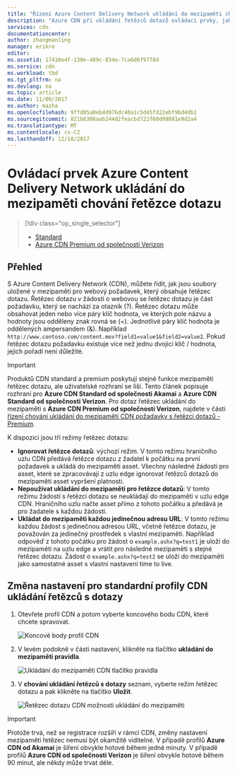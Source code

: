 ```yaml
---
title: "Řízení Azure Content Delivery Network ukládání do mezipaměti chování řetězce dotazu | Microsoft Docs"
description: "Azure CDN při ukládání řetězců dotazů ovládací prvky, jak se mezipaměti soubory, které obsahují řetězce dotazu."
services: cdn
documentationcenter: 
author: zhangmanling
manager: erikre
editor: 
ms.assetid: 17410e4f-130e-489c-834e-7ca6d6f9778d
ms.service: cdn
ms.workload: tbd
ms.tgt_pltfrm: na
ms.devlang: na
ms.topic: article
ms.date: 11/09/2017
ms.author: mazha
ms.openlocfilehash: 9ffd05a0eb4d976dc40a1c5d45fd22ebf9bd4db1
ms.sourcegitcommit: 821b6306aab244d2feacbd722f60d99881e9d2a4
ms.translationtype: MT
ms.contentlocale: cs-CZ
ms.lasthandoff: 12/18/2017
---
```

# <a name="control-azure-content-delivery-network-caching-behavior-with-query-strings"></a>Ovládací prvek Azure Content Delivery Network ukládání do mezipaměti chování řetězce dotazu
> [!div class="op_single_selector"]
> * [Standard](cdn-query-string.md)
> * [Azure CDN Premium od společnosti Verizon](cdn-query-string-premium.md)
> 

## <a name="overview"></a>Přehled
S Azure Content Delivery Network (CDN), můžete řídit, jak jsou soubory uložené v mezipaměti pro webový požadavek, který obsahuje řetězec dotazu. Řetězec dotazu v žádosti o webovou se řetězec dotazu je část požadavku, který se nachází za otazník (?). Řetězec dotazu může obsahovat jeden nebo více páry klíč hodnota, ve kterých pole názvu a hodnoty jsou odděleny znak rovná se (=). Jednotlivé páry klíč hodnota je oddělených ampersandem (&). Například `http://www.contoso.com/content.mov?field1=value1&field2=value2`. Pokud řetězec dotazu požadavku existuje více než jednu dvojici klíč / hodnota, jejich pořadí není důležité. 

> [!IMPORTANT]
> Produktů CDN standard a premium poskytují stejné funkce mezipaměti řetězec dotazu, ale uživatelské rozhraní se liší.  Tento článek popisuje rozhraní pro **Azure CDN Standard od společnosti Akamai** a **Azure CDN Standard od společnosti Verizon**. Pro dotaz řetězec ukládání do mezipaměti s **Azure CDN Premium od společnosti Verizon**, najdete v části [řízení chování ukládání do mezipaměti CDN požadavky s řetězci dotazů - Premium](cdn-query-string-premium.md).

K dispozici jsou tři režimy řetězec dotazu:

- **Ignorovat řetězce dotazů**: výchozí režim. V tomto režimu hraničního uzlu CDN předává řetězce dotazu z žadatel k počátku na první požadavek a ukládá do mezipaměti asset. Všechny následné žádosti pro asset, které se zpracovávají z uzlu edge ignorovat řetězců dotazů do mezipaměti asset vypršení platnosti.
- **Nepoužívat ukládání do mezipaměti pro řetězce dotazů**: V tomto režimu žádostí s řetězci dotazu se neukládají do mezipaměti v uzlu edge CDN. Hraničního uzlu načte asset přímo z tohoto počátku a předává je pro žadatele s každou žádostí.
- **Ukládat do mezipaměti každou jedinečnou adresu URL**: V tomto režimu každou žádost s jedinečnou adresou URL, včetně řetězce dotazu, je považován za jedinečný prostředek s vlastní mezipaměti. Například odpověď z tohoto počátku pro žádost o `example.ashx?q=test1` je uloží do mezipaměti na uzlu edge a vrátit pro následné mezipaměti s stejné řetězec dotazu. Žádost o `example.ashx?q=test2` se uloží do mezipaměti jako samostatné asset s vlastní nastavení time to live.

## <a name="changing-query-string-caching-settings-for-standard-cdn-profiles"></a>Změna nastavení pro standardní profily CDN ukládání řetězců s dotazy
1. Otevřete profil CDN a potom vyberte koncového bodu CDN, které chcete spravovat.
   
   ![Koncové body profil CDN](./media/cdn-query-string/cdn-endpoints.png)
   
2. V levém podokně v části nastavení, klikněte na tlačítko **ukládání do mezipaměti pravidla**.
   
    ![Ukládání do mezipaměti CDN tlačítko pravidla](./media/cdn-query-string/cdn-caching-rules-btn.png)
   
3. V **chování ukládání řetězců s dotazy** seznam, vyberte režim řetězec dotazu a pak klikněte na tlačítko **Uložit**.
   
   ![Řetězec dotazu CDN možnosti ukládání do mezipaměti](./media/cdn-query-string/cdn-query-string.png)

> [!IMPORTANT]
> Protože trvá, než se registrace rozšíří v rámci CDN, změny nastavení mezipaměti řetězec nemusí být okamžitě viditelné. V případě profilů **Azure CDN od Akamai** je šíření obvykle hotové během jedné minuty. V případě profilů **Azure CDN od společnosti Verizon** je šíření obvykle hotové během 90 minut, ale někdy může trvat déle.


